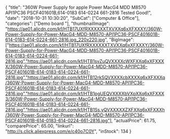 {
	"title": "360W Power Supply for apple Power MacG4 MDD M8570 API1PC36 PSCF401601B,614-0183 614-0224 661-2816 Tested Good!",
	"date": "2018-10-31 10:30:20",
	"SubCat": ["Computer & Office"],
	"categories": ["Demo board "],
	"thumbnailImage": "https://ae01.alicdn.com/kf/HTB17UXfRXXXXXXTXVXXq6xXFXXXY/360W-Power-Supply-for-Power-MacG4-MDD-M8570-API1PC36-PSCF401601B-614-0183-614-0224-661-2816.jpg_220x220.jpg",
	"BigImage": ["https://ae01.alicdn.com/kf/HTB17UXfRXXXXXXTXVXXq6xXFXXXY/360W-Power-Supply-for-Power-MacG4-MDD-M8570-API1PC36-PSCF401601B-614-0183-614-0224-661-2816.jpg","https://ae01.alicdn.com/kf/HTB1svZuQVXXXXcWXFXXq6xXFXXXX/360W-Power-Supply-for-Power-MacG4-MDD-M8570-API1PC36-PSCF401601B-614-0183-614-0224-661-2816.jpg","https://ae01.alicdn.com/kf/HTB12rkSQVXXXXcbXXXXq6xXFXXXq/360W-Power-Supply-for-Power-MacG4-MDD-M8570-API1PC36-PSCF401601B-614-0183-614-0224-661-2816.jpg","https://ae01.alicdn.com/kf/HTB1pgUEQVXXXXbVXpXXq6xXFXXX3/360W-Power-Supply-for-Power-MacG4-MDD-M8570-API1PC36-PSCF401601B-614-0183-614-0224-661-2816.jpg","https://ae01.alicdn.com/kf/HTB1Ss.yQVXXXXXZXFXXq6xXFXXXh/360W-Power-Supply-for-Power-MacG4-MDD-M8570-API1PC36-PSCF401601B-614-0183-614-0224-661-2816.jpg"],
	"actualPrice": 61.75,
	"comparePrice": 65.00,
	"linkurl": "http://s.click.aliexpress.com/e/c40o7C0Y",
	"inStock": 134
}
